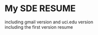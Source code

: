 # My SDE RESUME
including gmail version and uci.edu version
<br>
including the first version resume
